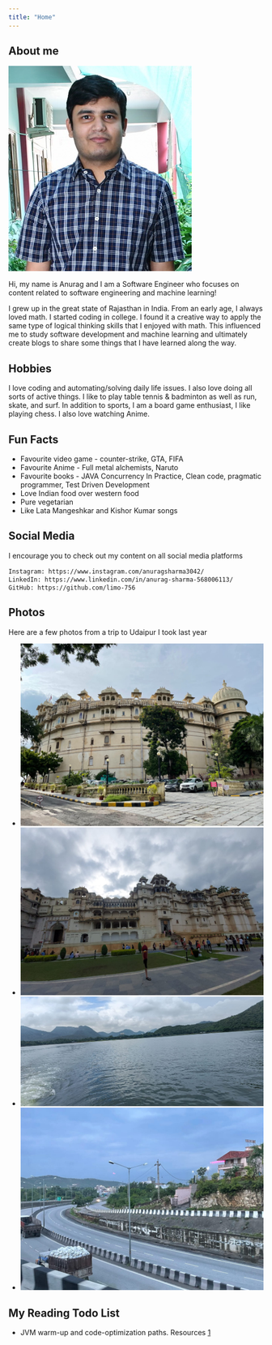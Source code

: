 ```yaml
---
title: "Home"
---
```


## About me

![my-photo](assets/self-image.JPG "Anurag Sharma")

Hi, my name is Anurag and I am a Software Engineer who focuses on content related to software engineering and machine learning!  

I grew up in the great state of Rajasthan in India. From an early age, I always loved math. I started coding in college. I found it a creative way to apply the same type of logical thinking skills that I enjoyed with math. This influenced me to study software development and machine learning and ultimately create blogs to share some things that I have learned along the way.

## Hobbies

I love coding and automating/solving daily life issues. I also love doing all sorts of active things. I like to play table tennis & badminton as well as run, skate, and surf. In addition to sports, I am a board game enthusiast, I like playing chess. I also love watching Anime.

## Fun Facts

 - Favourite video game - counter-strike, GTA, FIFA
 - Favourite Anime - Full metal alchemists, Naruto
 - Favourite books - JAVA Concurrency In Practice, Clean code, pragmatic programmer, Test Driven Development
 - Love Indian food over western food
 - Pure vegetarian
 - Like Lata Mangeshkar and Kishor Kumar songs

## Social Media
I encourage you to check out my content on all social media platforms

    Instagram: https://www.instagram.com/anuragsharma3042/
    LinkedIn: https://www.linkedin.com/in/anurag-sharma-568006113/
    GitHub: https://github.com/limo-756

## Photos
Here are a few photos from a trip to Udaipur I took last year

- ![Udaipur Palace](assets/palace.jpeg "Udaipur Palace")
- ![Udaipur Palace back view](assets/palace-second-view.jpeg "Udaipur Palace back view")
- ![Udaipur Lake](assets/lake.jpeg "Udaipur Lake")
- ![Random Photo](assets/random.jpeg "Random Photo")

## My Reading Todo List

- JVM warm-up and code-optimization paths. Resources [1](https://www.baeldung.com/java-microbenchmark-harness)
